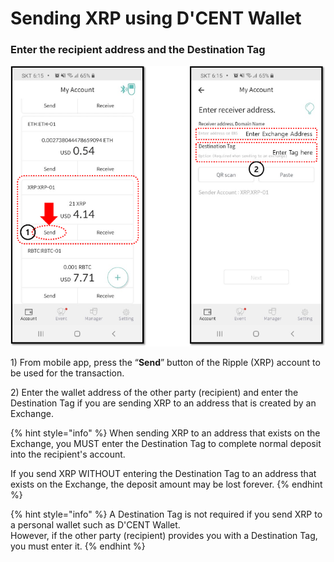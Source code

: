 # Sending XRP using D'CENT Wallet

### Enter the recipient address and the Destination Tag

<div align="left">

<img src="../../../.gitbook/assets/dcent_send_xrp_en.png" alt="">

</div>

1\) From mobile app, press the “**Send**” button of the Ripple (XRP) account to be used for the transaction.

2\) Enter the wallet address of the other party (recipient) and enter the Destination Tag if you are sending XRP to an address that is created by an Exchange.

{% hint style="info" %}
When sending XRP to an address that exists on the Exchange, you MUST enter the Destination Tag to complete normal deposit into the recipient's account.

If you send XRP WITHOUT entering the Destination Tag to an address that exists on the Exchange, the deposit amount may be lost forever.
{% endhint %}

{% hint style="info" %}
A Destination Tag is not required if you send XRP to a personal wallet such as D'CENT Wallet.\
However, if the other party (recipient) provides you with a Destination Tag, you must enter it.
{% endhint %}
